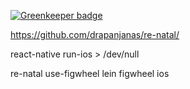 
[![Greenkeeper badge](https://badges.greenkeeper.io/yarec/clrn-template.svg)](https://greenkeeper.io/)

https://github.com/drapanjanas/re-natal/


react-native run-ios > /dev/null

re-natal use-figwheel
lein figwheel ios